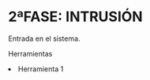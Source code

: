 <h1>2ªFASE: INTRUSIÓN</h1>
<p>Entrada en el sistema.</p>
<p>Herramientas</p>
<li>Herramienta 1</li>
